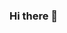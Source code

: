 ### Hi there 👋


<!--
<a href="https://github.com/alexhallam/github-readme-stats">
  <img align="center" src="https://github-readme-stats.vercel.app/api?username=alexhallam&show_icons=false&theme=nord&show_icons=true&count_private=true" />
</a>
<a href="https://github.com/alexhallam/github-readme-stats">
  <img align="center" src="https://github-readme-stats.vercel.app/api/top-langs/?username=alexhallam&exclude_repo=TensorFlow-Survival-Analysis&langs_count=8&theme=nord&layout=compact&private=true" />
</a>
### Hi there 👋
**alexhallam/alexhallam** is a ✨ _special_ ✨ repository because its `README.md` (this file) appears on your GitHub profile.

Here are some ideas to get you started:

- 🔭 I’m currently working on ...
- 🌱 I’m currently learning ...
- 👯 I’m looking to collaborate on ...
- 🤔 I’m looking for help with ...
- 💬 Ask me about ...
- 📫 How to reach me: ...
- 😄 Pronouns: ...
- ⚡ Fun fact: ...
-->
